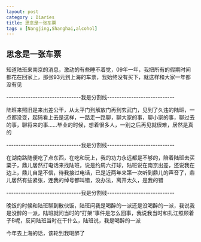 ```yaml
---
layout: post
category : Diaries
title: 思念是一张车票
tags : [Nangjing,Shanghai,alcohol]
---
```

## 思念是一张车票 ##

知道陆班来南京的消息，激动的有些睡不着觉，09年一年，我把所有的假期时间都花在回家上，那张93元到上海的车票，我始终没有买下，就这样和大家一年都没有见

-------------------------------我是分割线----------------------------

陆班来照旧是来出差公干，从太平门到解放门再到玄武门，见到了久违的陆班，一点都没变，起码看上去是这样，一路走一路聊，聊大家的事，聊小家的事，聊过去的事，聊将来的事……毕业的时候，想着很多人，一别之后再见就很难，居然是真的

-------------------------------我是分割线----------------------------

在湖南路随便吃了点东西，在吃和玩上，我的功力永远都是不够的，陪着陆班去买栗子，鼎儿居然打电话来找陆班，说是约周六打球，陆班说在南京出差，还说我在边上，鼎儿自是不信，待我接过电话，已是近两年来第一次听到鼎儿的声音了，鼎儿居然有些紧张，连我的绰号都叫错，没办法，离开太久，是我的错

-------------------------------我是分割线----------------------------

晚饭的时候和陆班聊到散伙饭，陆班问我是喝醉的一派还是没喝醉的一派，我说我是没醉的一派，陆班就问当时的“打架”事件是怎么回事，我说我当时和扎江照顾着子B呢，反问陆班当时在干什么，陆班说，我是喝醉的一派

今年去上海的话，该轮到我喝醉了